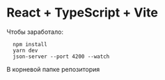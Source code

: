 # React + TypeScript + Vite

Чтобы заработало:

```
  npm install
  yarn dev
  json-server --port 4200 --watch
```

В корневой папке репозитория
